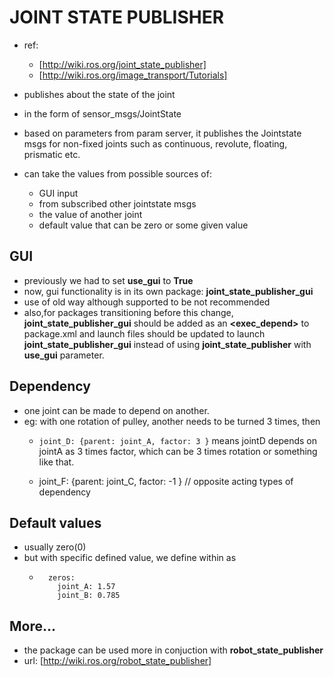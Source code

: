 # JOINT STATE PUBLISHER

- ref:
	- [http://wiki.ros.org/joint_state_publisher]
	- [http://wiki.ros.org/image_transport/Tutorials]

- publishes about the state of the joint
- in the form of sensor_msgs/JointState
- based on parameters from param server, it publishes the Jointstate msgs for non-fixed joints such as continuous, 
revolute, floating, prismatic etc.


- can take the values from possible sources of:
	- GUI input
	- from subscribed other jointstate msgs
	- the value of another joint
	- default value that can be zero or some given value

## GUI
- previously we had to set __use_gui__ to __True__
- now, gui functionality is in its own package: __joint_state_publisher_gui__
- use of old way although supported to be not recommended
- also,for packages transitioning before this change, __joint_state_publisher_gui__ should be added as an __<exec_depend>__ to package.xml and launch files should be updated to launch __joint_state_publisher_gui__ instead of using __joint_state_publisher__ with __use_gui__ parameter.


## Dependency
- one joint can be made to depend on another.
- eg: with one rotation of pulley, another needs to be turned 3 times, then 
	- ``` joint_D: {parent: joint_A, factor: 3 } ``` means jointD depends on jointA as 3 times factor, which can be 3 times rotation or something like that. 


	- joint_F: {parent: joint_C, factor: -1 } // opposite acting types of dependency


## Default values
- usually zero(0)
- but with specific defined value, we define within as
	- ``` 
		zeros:
  		  joint_A: 1.57
  		  joint_B: 0.785
	  ```


## More...

- the package can be used more in conjuction with __robot_state_publisher__
- url: [http://wiki.ros.org/robot_state_publisher]
 





